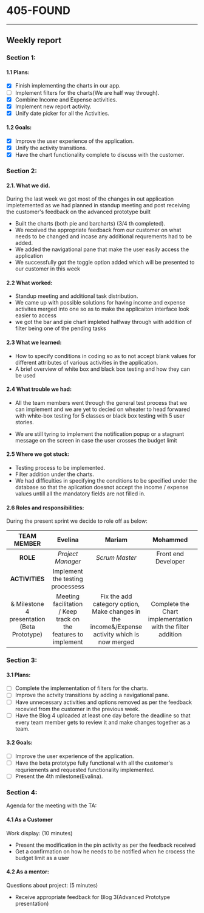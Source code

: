 #  __405-FOUND__
---
## __Weekly report__

### __Section 1:__

#### 1.1 Plans:

- [X] Finish implementing the charts in our app.
- [ ] Implement filters for the charts(We are half way through).
- [X] Combine Income and Expense activities.
- [X] Implement new report activity.
- [X] Unify date picker for all the Activities.

#### 1.2 Goals:

- [X] Improve the user experience of the application.
- [X] Unify the activity transitions.
- [X] Have the chart functionality complete to discuss with the customer.
 
### __Section 2:__

 #### 2.1. What we did.
During the last week we got most of the changes in out application impletemented as we had planned in standup meeting and post receiving the customer's feedback on the advanced prototype built
 
- Built the charts (both pie and barcharts) (3/4 th completed).
- We received the appropriate feedback from our customer on what needs to be changed and incase any additional requrements had to be added.
- We added the navigational pane that make the user easily access the application
- We successfully got the toggle option added which will be presented to our customer in this week

#### 2.2 What worked:
- Standup meeting and additional task distribution.
- We came up with possible solutions for having income and expense activites merged into one so as to make the applicaiton interface look easier to access
- we got the bar and pie chart impleted halfway through with addition of filter being one of the pending tasks

#### 2.3 What we learned:
- How to specify conditions in coding so as to not accept blank values for different attributes of various activities in the application.
- A brief overview of white box and black box testing and how they can be used

#### 2.4 What trouble we had:

- All the team members went through the general test process that we can implement and we are yet to decied on wheater to head forwared with white-box testing for 5 classes or black box testing with 5 user stories.

- We are still tyring to implement the notification popup or a stagnant message on the screen in case the user crosses the budget limit

#### 2.5 Where we got stuck:

- Testing process to be implemented.
- Filter addition under the charts.
- We had difficulties in specifying the conditions to be specified under the database so that the aplication doesnot accept the income / expense values untill all the mandatory fields are not filled in.

#### 2.6 Roles and responsibilities:

During the present sprint we decide to role off as below:

|TEAM MEMBER | Evelina | Mariam | Mohammed | Ronald |
| :------: | :------: | :------: | :------: | :------: |
| __ROLE__       | _Project Manager_ |_Scrum Master_ | Front end Developer| _Backend developer_ |
| __ACTIVITIES__ | Implement the testing processess
& Milestone 4 presentation (Beta Prototype) | Meeting facilitation / Keep track on the features to implement |Fix the add category option, Make changes in the income&/Expense activity which is now merged |Complete the Chart implementation with the filter addition|     
### __Section 3:__

#### 3.1 Plans:

- [ ] Complete the implementation of filters for the charts.
- [ ] Improve the actvity transitions by adding a navigational pane.
- [ ] Have unnecessary activities and options removed as per the feedback recevied from the customer in the previous week.
- [ ] Have the Blog 4 uploaded at least one day before the deadline so that every team member gets to review it and make changes together as a team.

#### 3.2 Goals:

- [ ] Improve the user experience of the application.
- [ ] Have the beta prototype fully functional with all the customer's requriements and requested functionality implemented.
- [ ] Present the 4th milestone(Evalina).

### __Section 4:__

Agenda for the meeting with the TA:

#### 4.1 As a Customer

Work display: (10 minutes)
- Present the modification in the pin activity as per the feedback received 
- Get a confirmation on how he needs to be notified when he crocess the budget limit as a user

#### 4.2 As a mentor:

Questions about project: (5 minutes)
- Receive appropriate feedback for Blog 3(Advanced Prototype presentation)

